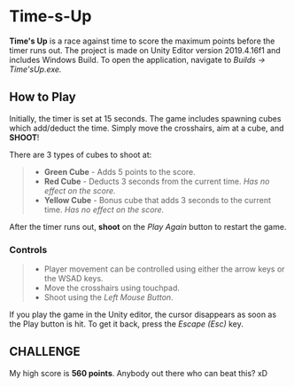 # Time-s-Up
__Time's Up__ is a race against time to score the maximum points before the timer runs out. The project is made on Unity Editor version 2019.4.16f1 and includes Windows Build. To open the application, navigate to _Builds → Time'sUp.exe._

## How to Play
Initially, the timer is set at 15 seconds. The game includes spawning cubes which add/deduct the time. Simply move the crosshairs, aim at a cube, and __SHOOT__! <br>

There are 3 types of cubes to shoot at:
>- __Green Cube__ - Adds 5 points to the score.
>- __Red Cube__ - Deducts 3 seconds from the current time. _Has no effect on the score._
>- __Yellow Cube__ - Bonus cube that adds 3 seconds to the current time. _Has no effect on the score._ 

After the timer runs out, __shoot__ on the _Play Again_ button to restart the game.

### Controls
>- Player movement can be controlled using either the arrow keys or the WSAD keys.
>- Move the crosshairs using touchpad.
>- Shoot using the _Left Mouse Button_.

If you play the game in the Unity editor, the cursor disappears as soon as the Play button is hit. To get it back, press the _Escape (Esc)_ key.

## CHALLENGE
My high score is __560 points__. Anybody out there who can beat this? xD
